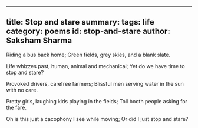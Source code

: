 -----
title: Stop and stare
summary:
tags: life
category: poems
id: stop-and-stare
author: Saksham Sharma
-----

Riding a bus back home;
Green fields, grey skies, and a blank slate.
<!--more-->

Life whizzes past, human, animal and mechanical;
Yet do we have time to stop and stare?

Provoked drivers, carefree farmers;
Blissful men serving water in the sun with no care.

Pretty girls, laughing kids playing in the fields;
Toll booth people asking for the fare.

Oh is this just a cacophony I see while moving;
Or did I just stop and stare?
